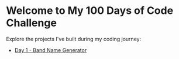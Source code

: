<html lang="en">
<head>
    <meta charset="UTF-8">
    <meta name="viewport" content="width=device-width, initial-scale=1.0">
</head>
<body>
    <h1>Welcome to My 100 Days of Code Challenge</h1>
    <p>Explore the projects I've built during my coding journey:</p>
    <ul>
        <li><a href="Day%201%20-%20Band%20Name%20Generator/">Day 1 - Band Name Generator</a></li>
        <!-- Add additional days as needed -->
    </ul>
</body>
</html>

